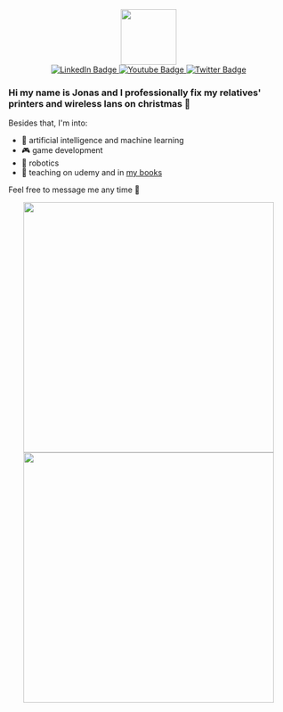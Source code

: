 <div id="header" align="center">
  <img src="https://stonedrum.de/wp-content/uploads/2018/11/cropped-StoneDrumTitle.png" width="100"/>

<div id="badges">
  <a href="https://www.linkedin.com/in/dr-jonas-freiknecht-982b82232/">
    <img src="https://img.shields.io/badge/LinkedIn-blue?style=for-the-badge&logo=linkedin&logoColor=white" alt="LinkedIn Badge"/>
  </a>
  <a href="https://www.youtube.com/padmalcom">
    <img src="https://img.shields.io/badge/YouTube-red?style=for-the-badge&logo=youtube&logoColor=white" alt="Youtube Badge"/>
  </a>
  <a href="https://twitter.com/padmalcom">
    <img src="https://img.shields.io/badge/Twitter-blue?style=for-the-badge&logo=twitter&logoColor=white" alt="Twitter Badge"/>
  </a>
</div>
<img src="https://komarev.com/ghpvc/?username=padmalcom&style=flat-square&color=blue" alt=""/>
  
</div>

### Hi my name is Jonas and I professionally fix my relatives' printers and wireless lans on christmas 🎄

Besides that, I'm into:

- 🧠 artificial intelligence and machine learning
- 🎮 game development
- 🤖 robotics
- 🏫 teaching on udemy and in [my books](https://www.amazon.de/Jonas-Freiknecht/e/B009P0H6SA)

Feel free to message me any time 💬


<p align='center'>
  <a href="#"><img src="https://github-readme-stats.vercel.app/api?username=padmalcom&show_icons=true&count_private=false&theme=dark" width="450"></a>
  <a href="#"><img src="https://github-readme-stats.vercel.app/api?username=padmalcom&show_icons=true&count_private=false&theme=dark" width="450"></a>
</p>
